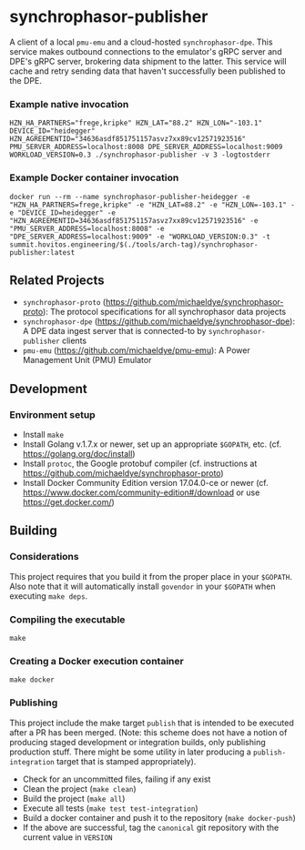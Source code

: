 # synchrophasor-publisher

A client of a local `pmu-emu` and a cloud-hosted `synchrophasor-dpe`. This service makes outbound connections to the emulator's gRPC server and DPE's gRPC server, brokering data shipment to the latter. This service will cache and retry sending data that haven't successfully been published to the DPE.

### Example native invocation

    HZN_HA_PARTNERS="frege,kripke" HZN_LAT="88.2" HZN_LON="-103.1" DEVICE_ID="heidegger" HZN_AGREEMENTID="34636asdf851751157asvz7xx89cv12571923516" PMU_SERVER_ADDRESS=localhost:8008 DPE_SERVER_ADDRESS=localhost:9009 WORKLOAD_VERSION=0.3 ./synchrophasor-publisher -v 3 -logtostderr

### Example Docker container invocation

    docker run --rm --name synchrophasor-publisher-heidegger -e "HZN_HA_PARTNERS=frege,kripke" -e "HZN_LAT=88.2" -e "HZN_LON=-103.1" -e "DEVICE_ID=heidegger" -e "HZN_AGREEMENTID=34636asdf851751157asvz7xx89cv12571923516" -e "PMU_SERVER_ADDRESS=localhost:8008" -e "DPE_SERVER_ADDRESS=localhost:9009" -e "WORKLOAD_VERSION:0.3" -t summit.hovitos.engineering/$(./tools/arch-tag)/synchrophasor-publisher:latest

## Related Projects

 * `synchrophasor-proto` (https://github.com/michaeldye/synchrophasor-proto): The protocol specifications for all synchrophasor data projects
 * `synchrophasor-dpe` (https://github.com/michaeldye/synchrophasor-dpe): A DPE data ingest server that is connected-to by `synchrophasor-publisher` clients
 * `pmu-emu` (https://github.com/michaeldye/pmu-emu): A Power Management Unit (PMU) Emulator

## Development

### Environment setup

 * Install `make`
 * Install Golang v.1.7.x or newer, set up an appropriate `$GOPATH`, etc. (cf. https://golang.org/doc/install)
 * Install `protoc`, the Google protobuf compiler (cf. instructions at https://github.com/michaeldye/synchrophasor-proto)
 * Install Docker Community Edition version 17.04.0-ce or newer (cf. https://www.docker.com/community-edition#/download or use https://get.docker.com/)

## Building

### Considerations

This project requires that you build it from the proper place in your `$GOPATH`. Also note that it will automatically install `govendor` in your `$GOPATH` when executing `make deps`.

### Compiling the executable

    make

### Creating a Docker execution container

    make docker

### Publishing

This project include the make target `publish` that is intended to be executed after a PR has been merged. (Note: this scheme does not have a notion of producing staged development or integration builds, only publishing production stuff. There might be some utility in later producing a `publish-integration` target that is stamped appropriately).

  - Check for an uncommitted files, failing if any exist
  - Clean the project (`make clean`)
  - Build the project (`make all`)
  - Execute all tests (`make test test-integration`)
  - Build a docker container and push it to the repository (`make docker-push`)
  - If the above are successful, tag the `canonical` git repository with the current value in `VERSION`
